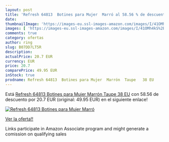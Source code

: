 ```yaml
---
layout: post
title: 'Refresh 64813  Botines para Mujer  Marró al 58.56 % de descuento'
date: 
thumbnailImage: 'https://images-eu.ssl-images-amazon.com/images/I/41OMh4kS%2BCL._SL200_.jpg'
images: [ 'https://images-eu.ssl-images-amazon.com/images/I/41OMh4kS%2BCL._SL200_.jpg' ]
comments: true
category: ofertas
author: ring
slug: B07DD7LT5R
description:
actualPrice: 20.7 EUR
currency: EUR
price: 20.7
comparePrice: 49.95 EUR
inStock: true
prodname: Refresh 64813  Botines para Mujer  Marrón  Taupe   38 EU
---
```


Está [Refresh 64813  Botines para Mujer  Marrón  Taupe   38 EU](https://www.amazon.es/dp/B07DD7LT5R/?tag=tolees-21) con 58.56 de descuento por 20.7 EUR (original: 49.95 EUR) en el siguiente enlace!

[![Refresh 64813  Botines para Mujer  Marró](https://images-eu.ssl-images-amazon.com/images/I/41OMh4kS%2BCL._SL200_.jpg)](https://www.amazon.es/dp/B07DD7LT5R/?tag=tolees-21)

[Ver la oferta!!](https://www.amazon.es/dp/B07DD7LT5R/?tag=tolees-21)

Links participate in Amazon Associate program and might generate a comission on qualifying sales



